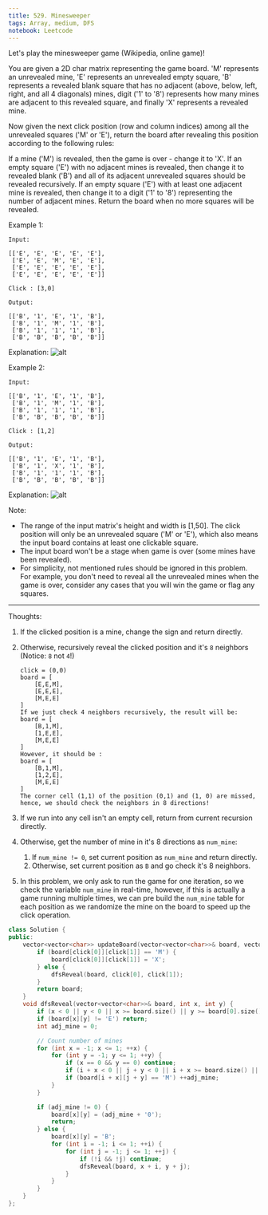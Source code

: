 ```yaml
---
title: 529. Minesweeper
tags: Array, medium, DFS
notebook: Leetcode
---
```


Let's play the minesweeper game (Wikipedia, online game)!

You are given a 2D char matrix representing the game board. 'M' represents an unrevealed mine, 'E' represents an unrevealed empty square, 'B' represents a revealed blank square that has no adjacent (above, below, left, right, and all 4 diagonals) mines, digit ('1' to '8') represents how many mines are adjacent to this revealed square, and finally 'X' represents a revealed mine.

Now given the next click position (row and column indices) among all the unrevealed squares ('M' or 'E'), return the board after revealing this position according to the following rules:

If a mine ('M') is revealed, then the game is over - change it to 'X'.
If an empty square ('E') with no adjacent mines is revealed, then change it to revealed blank ('B') and all of its adjacent unrevealed squares should be revealed recursively.
If an empty square ('E') with at least one adjacent mine is revealed, then change it to a digit ('1' to '8') representing the number of adjacent mines.
Return the board when no more squares will be revealed.

Example 1:
```
Input: 

[['E', 'E', 'E', 'E', 'E'],
 ['E', 'E', 'M', 'E', 'E'],
 ['E', 'E', 'E', 'E', 'E'],
 ['E', 'E', 'E', 'E', 'E']]

Click : [3,0]

Output: 

[['B', '1', 'E', '1', 'B'],
 ['B', '1', 'M', '1', 'B'],
 ['B', '1', '1', '1', 'B'],
 ['B', 'B', 'B', 'B', 'B']]
```
Explanation:
![alt](https://assets.leetcode.com/uploads/2018/10/12/minesweeper_example_1.png)


Example 2:
```
Input: 

[['B', '1', 'E', '1', 'B'],
 ['B', '1', 'M', '1', 'B'],
 ['B', '1', '1', '1', 'B'],
 ['B', 'B', 'B', 'B', 'B']]

Click : [1,2]

Output: 

[['B', '1', 'E', '1', 'B'],
 ['B', '1', 'X', '1', 'B'],
 ['B', '1', '1', '1', 'B'],
 ['B', 'B', 'B', 'B', 'B']]

```
Explanation:
![alt](https://assets.leetcode.com/uploads/2018/10/12/minesweeper_example_2.png)

Note:

- The range of the input matrix's height and width is [1,50].
The click position will only be an unrevealed square ('M' or 'E'), which also means the input board contains at least one clickable square.
- The input board won't be a stage when game is over (some mines have been revealed).
- For simplicity, not mentioned rules should be ignored in this problem. For example, you don't need to reveal all the unrevealed mines when the game is over, consider any cases that you will win the game or flag any squares.


----------
Thoughts:
1. If the clicked position is a mine, change the sign and return directly.
2. Otherwise, recursively reveal the clicked position and it's `8` neighbors (Notice: `8` not `4`!) 
    ```
    click = (0,0)
    board = [
        [E,E,M],
        [E,E,E],
        [M,E,E]
    ]
    If we just check 4 neighbors recursively, the result will be:
    board = [
        [B,1,M],
        [1,E,E],
        [M,E,E]
    ]
    However, it should be :
    board = [
        [B,1,M],
        [1,2,E],
        [M,E,E]
    ]
    The corner cell (1,1) of the position (0,1) and (1, 0) are missed, hence, we should check the neighbors in 8 directions!
    ```
3. If we run into any cell isn't an empty cell, return from current recursion directly.
4. Otherwise, get the number of mine in it's 8 directions as `num_mine`:
   1. If `num_mine != 0`, set current position as `num_mine` and return directly.
   2. Otherwise, set current position as `B` and go check it's 8 neighbors.

5. In this problem, we only ask to run the game for one iteration, so we check the variable `num_mine` in real-time, however, if this is actually a game running multiple times, we can pre build the `num_mine` table for each position as we randomize the mine on the board to speed up the click operation.


```c++
class Solution {
public:
    vector<vector<char>> updateBoard(vector<vector<char>>& board, vector<int>& click) {
        if (board[click[0]][click[1]] == 'M') {
            board[click[0]][click[1]] = 'X';
        } else {
            dfsReveal(board, click[0], click[1]);
        }
        return board;
    }
    void dfsReveal(vector<vector<char>>& board, int x, int y) {
        if (x < 0 || y < 0 || x >= board.size() || y >= board[0].size()) return;
        if (board[x][y] != 'E') return;
        int adj_mine = 0;

        // Count number of mines
        for (int x = -1; x <= 1; ++x) {
            for (int y = -1; y <= 1; ++y) {
                if (x == 0 && y == 0) continue;
                if (i + x < 0 || j + y < 0 || i + x >= board.size() || j + y >= board[0].size()) continue;
                if (board[i + x][j + y] == 'M') ++adj_mine;
            }
        }

        if (adj_mine != 0) {
            board[x][y] = (adj_mine + '0');
            return;
        } else {
            board[x][y] = 'B';
            for (int i = -1; i <= 1; ++i) {
                for (int j = -1; j <= 1; ++j) {
                    if (!i && !j) continue;
                    dfsReveal(board, x + i, y + j);
                }
            }
        }
    }
};
```